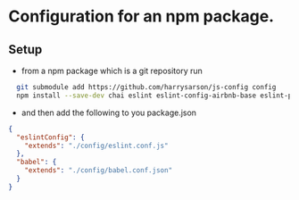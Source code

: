 # Configuration for an npm package.

## Setup

 - from a npm package which is a git repository run 
```bash
  git submodule add https://github.com/harrysarson/js-config config
  npm install --save-dev chai eslint eslint-config-airbnb-base eslint-plugin-import mocha babel babel-preset-env
```
 - and then add the following to you package.json
```json
{
  "eslintConfig": {
    "extends": "./config/eslint.conf.js"
  },
  "babel": {
    "extends": "./config/babel.conf.json"
  }
}
```
